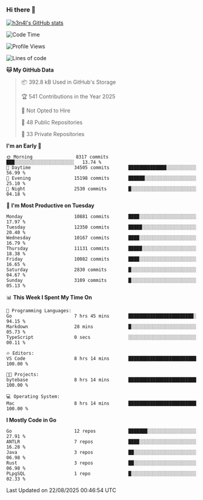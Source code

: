 ### Hi there 👋

[![h3n4l's GitHub stats](https://github-readme-stats.vercel.app/api?username=h3n4l&count_private=true&show_icons=true&theme=radical)](https://github.com/h3n4l/github-readme-stats)

<!--START_SECTION:waka-->
![Code Time](http://img.shields.io/badge/Code%20Time-2%2C271%20hrs%2013%20mins-blue)

![Profile Views](http://img.shields.io/badge/Profile%20Views-8-blue)

![Lines of code](https://img.shields.io/badge/From%20Hello%20World%20I%27ve%20Written-22.0%20million%20lines%20of%20code-blue)

**🐱 My GitHub Data** 

> 📦 392.8 kB Used in GitHub's Storage 
 > 
> 🏆 541 Contributions in the Year 2025
 > 
> 🚫 Not Opted to Hire
 > 
> 📜 48 Public Repositories 
 > 
> 🔑 33 Private Repositories 
 > 
**I'm an Early 🐤** 

```text
🌞 Morning                8317 commits        ███░░░░░░░░░░░░░░░░░░░░░░   13.74 % 
🌆 Daytime                34505 commits       ██████████████░░░░░░░░░░░   56.99 % 
🌃 Evening                15198 commits       ██████░░░░░░░░░░░░░░░░░░░   25.10 % 
🌙 Night                  2530 commits        █░░░░░░░░░░░░░░░░░░░░░░░░   04.18 % 
```
📅 **I'm Most Productive on Tuesday** 

```text
Monday                   10881 commits       ████░░░░░░░░░░░░░░░░░░░░░   17.97 % 
Tuesday                  12350 commits       █████░░░░░░░░░░░░░░░░░░░░   20.40 % 
Wednesday                10167 commits       ████░░░░░░░░░░░░░░░░░░░░░   16.79 % 
Thursday                 11131 commits       █████░░░░░░░░░░░░░░░░░░░░   18.38 % 
Friday                   10082 commits       ████░░░░░░░░░░░░░░░░░░░░░   16.65 % 
Saturday                 2830 commits        █░░░░░░░░░░░░░░░░░░░░░░░░   04.67 % 
Sunday                   3109 commits        █░░░░░░░░░░░░░░░░░░░░░░░░   05.13 % 
```


📊 **This Week I Spent My Time On** 

```text
💬 Programming Languages: 
Go                       7 hrs 45 mins       ████████████████████████░   94.15 % 
Markdown                 28 mins             █░░░░░░░░░░░░░░░░░░░░░░░░   05.73 % 
TypeScript               0 secs              ░░░░░░░░░░░░░░░░░░░░░░░░░   00.11 % 

🔥 Editors: 
VS Code                  8 hrs 14 mins       █████████████████████████   100.00 % 

🐱‍💻 Projects: 
bytebase                 8 hrs 14 mins       █████████████████████████   100.00 % 

💻 Operating System: 
Mac                      8 hrs 14 mins       █████████████████████████   100.00 % 
```

**I Mostly Code in Go** 

```text
Go                       12 repos            ███████░░░░░░░░░░░░░░░░░░   27.91 % 
ANTLR                    7 repos             ████░░░░░░░░░░░░░░░░░░░░░   16.28 % 
Java                     3 repos             ██░░░░░░░░░░░░░░░░░░░░░░░   06.98 % 
Rust                     3 repos             ██░░░░░░░░░░░░░░░░░░░░░░░   06.98 % 
PLpgSQL                  1 repo              █░░░░░░░░░░░░░░░░░░░░░░░░   02.33 % 
```




 Last Updated on 22/08/2025 00:46:54 UTC
<!--END_SECTION:waka-->

